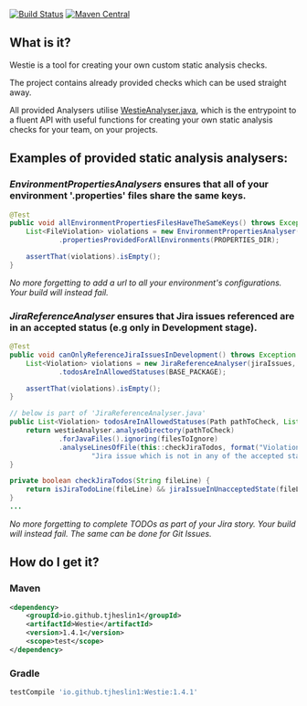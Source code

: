 [![Build Status](https://travis-ci.org/tjheslin1/Westie.svg?branch=master)](https://travis-ci.org/tjheslin1/Westie)
[![Maven Central](https://maven-badges.herokuapp.com/maven-central/io.github.tjheslin1/Westie/badge.svg)](https://maven-badges.herokuapp.com/maven-central/io.github.tjheslin1/Westie)

## What is it?

Westie is a tool for creating your own custom static analysis checks.

The project contains already provided checks which can be used straight away.

All provided Analysers utilise [WestieAnalyser.java](src/main/java/io/github/tjheslin1/westie/WestieAnalyser.java), which
is the entrypoint to a fluent API with useful functions for creating your own static analysis checks for your team, on your projects.

## Examples of provided static analysis analysers:

### _EnvironmentPropertiesAnalysers_ ensures that all of your environment '.properties' files share the same keys.
```java
@Test
public void allEnvironmentPropertiesFilesHaveTheSameKeys() throws Exception {
    List<FileViolation> violations = new EnvironmentPropertiesAnalyser()
            .propertiesProvidedForAllEnvironments(PROPERTIES_DIR);

    assertThat(violations).isEmpty();
}
```
_No more forgetting to add a url to all your environment's configurations. Your build will instead fail._

### _JiraReferenceAnalyser_ ensures that Jira issues referenced are in an accepted status (e.g only in Development stage).
```java
@Test
public void canOnlyReferenceJiraIssuesInDevelopment() throws Exception {
    List<Violation> violations = new JiraReferenceAnalyser(jiraIssues, JIRA_STORY_REGEX)
            .todosAreInAllowedStatuses(BASE_PACKAGE);

    assertThat(violations).isEmpty();
}

// below is part of 'JiraReferenceAnalyser.java'
public List<Violation> todosAreInAllowedStatuses(Path pathToCheck, List<String> filesToIgnore) throws IOException {
    return westieAnalyser.analyseDirectory(pathToCheck)
            .forJavaFiles().ignoring(filesToIgnore)
            .analyseLinesOfFile(this::checkJiraTodos, format("Violation was caused by a reference to a " +
                    "Jira issue which is not in any of the accepted statuses: '%s'.", jiraIssues.allowedStatuses()));
}

private boolean checkJiraTodos(String fileLine) {
    return isJiraTodoLine(fileLine) && jiraIssueInUnacceptedState(fileLine);
}
...
```
_No more forgetting to complete TODOs as part of your Jira story. Your build will instead fail. The same can be done for Git Issues._

## How do I get it?

### Maven
```xml
<dependency>
    <groupId>io.github.tjheslin1</groupId>
    <artifactId>Westie</artifactId>
    <version>1.4.1</version>
    <scope>test</scope>
</dependency>
```
### Gradle
```groovy
testCompile 'io.github.tjheslin1:Westie:1.4.1'
```
